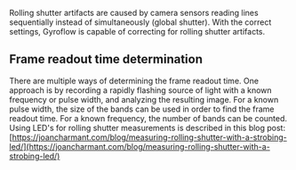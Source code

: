 Rolling shutter artifacts are caused by camera sensors reading lines sequentially instead of simultaneously (global shutter). With the correct settings, Gyroflow is capable of correcting for rolling shutter artifacts.



## Frame readout time determination
There are multiple ways of determining the frame readout time. One approach is by recording a rapidly flashing source of light with a known frequency or pulse width, and analyzing the resulting image. For a known pulse width, the size of the bands can be used in order to find the frame readout time. For a known frequency, the number of bands can be counted.
Using LED's for rolling shutter measurements is described in this blog post: [https://joancharmant.com/blog/measuring-rolling-shutter-with-a-strobing-led/](https://joancharmant.com/blog/measuring-rolling-shutter-with-a-strobing-led/)